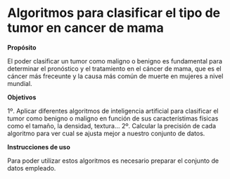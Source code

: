 # Algoritmos para clasificar el tipo de tumor en cancer de mama 

**Propósito**

El poder clasificar un tumor como maligno o benigno es fundamental para determinar el pronóstico y el tratamiento en el cáncer de mama, que es el cáncer más freceunte y la causa más común de muerte en mujeres a nivel mundial.

**Objetivos**

 1º. Aplicar diferentes algoritmos de inteligencia artificial para clasificar el tumor como benigno o maligno en función de sus característimas físicas como el tamaño, la densidad, textura...
2º. Calcular la precisión de cada algoritmo para ver cual se ajusta mejor a nuestro conjunto de datos.

**Instrucciones de uso**

Para poder utilizar estos algoritmos es necesario preparar el conjunto de datos empleado.
